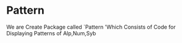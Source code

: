 # Pattern
We are Create Package called `Pattern 'Which Consists of Code for Displaying Patterns of Alp,Num,Syb
